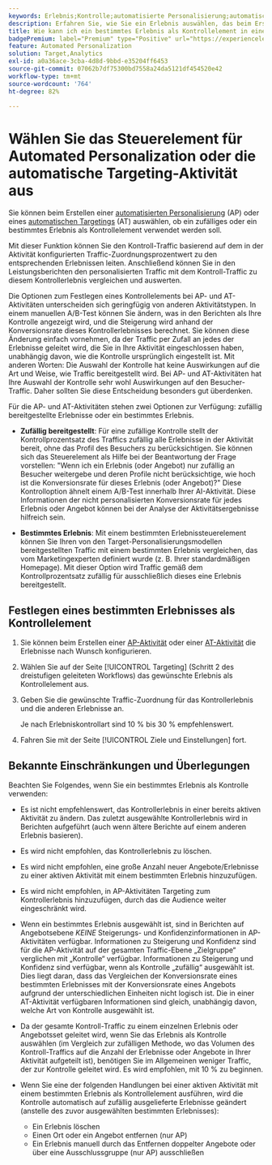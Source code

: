 ```yaml
---
keywords: Erlebnis;Kontrolle;automatisierte Personalisierung;automatisches Targeting
description: Erfahren Sie, wie Sie ein Erlebnis auswählen, das beim Erstellen einer Automated Personalization- (AP) oder automatischen Targeting-Aktivität in Adobe Target als Kontrolle verwendet werden soll.
title: Wie kann ich ein bestimmtes Erlebnis als Kontrollelement in einer AP-Aktivität verwenden?
badgePremium: label="Premium" type="Positive" url="https://experienceleague.adobe.com/docs/target/using/introduction/intro.html?lang=en#premium newtab=true" tooltip="See what's included in Target Premium."
feature: Automated Personalization
solution: Target,Analytics
exl-id: a0a36ace-3cba-4d8d-9bbd-e35204ff6453
source-git-commit: 07062b7df75300bd7558a24da5121df454520e42
workflow-type: tm+mt
source-wordcount: '764'
ht-degree: 82%

---
```


# Wählen Sie das Steuerelement für Automated Personalization oder die automatische Targeting-Aktivität aus

Sie können beim Erstellen einer [automatisierten Personalisierung](/help/main/c-activities/t-automated-personalization/automated-personalization.md) (AP) oder eines [automatischen Targetings](/help/main/c-activities/auto-target/auto-target-to-optimize.md) (AT) auswählen, ob ein zufälliges oder ein bestimmtes Erlebnis als Kontrollelement verwendet werden soll.

Mit dieser Funktion können Sie den Kontroll-Traffic basierend auf dem in der Aktivität konfigurierten Traffic-Zuordnungsprozentwert zu den entsprechenden Erlebnissen leiten. Anschließend können Sie in den Leistungsberichten den personalisierten Traffic mit dem Kontroll-Traffic zu diesem Kontrollerlebnis vergleichen und auswerten.

Die Optionen zum Festlegen eines Kontrollelements bei AP- und AT-Aktivitäten unterscheiden sich geringfügig von anderen Aktivitätstypen. In einem manuellen A/B-Test können Sie ändern, was in den Berichten als Ihre Kontrolle angezeigt wird, und die Steigerung wird anhand der Konversionsrate dieses Kontrollerlebnisses berechnet. Sie können diese Änderung einfach vornehmen, da der Traffic per Zufall an jedes der Erlebnisse geleitet wird, die Sie in Ihre Aktivität eingeschlossen haben, unabhängig davon, wie die Kontrolle ursprünglich eingestellt ist. Mit anderen Worten: Die Auswahl der Kontrolle hat keine Auswirkungen auf die Art und Weise, wie Traffic bereitgestellt wird. Bei AP- und AT-Aktivitäten hat Ihre Auswahl der Kontrolle sehr wohl Auswirkungen auf den Besucher-Traffic. Daher sollten Sie diese Entscheidung besonders gut überdenken.

Für die AP- und AT-Aktivitäten stehen zwei Optionen zur Verfügung: zufällig bereitgestellte Erlebnisse oder ein bestimmtes Erlebnis.

* **Zufällig bereitgestellt**: Für eine zufällige Kontrolle stellt der Kontrollprozentsatz des Traffics zufällig alle Erlebnisse in der Aktivität bereit, ohne das Profil des Besuchers zu berücksichtigen. Sie können sich das Steuerelement als Hilfe bei der Beantwortung der Frage vorstellen: &quot;Wenn ich ein Erlebnis (oder Angebot) nur zufällig an Besucher weitergebe und deren Profile nicht berücksichtige, wie hoch ist die Konversionsrate für dieses Erlebnis (oder Angebot)?&quot; Diese Kontrolloption ähnelt einem A/B-Test innerhalb Ihrer AI-Aktivität. Diese Informationen der nicht personalisierten Konversionsrate für jedes Erlebnis oder Angebot können bei der Analyse der Aktivitätsergebnisse hilfreich sein.

* **Bestimmtes Erlebnis**: Mit einem bestimmten Erlebnissteuerelement können Sie Ihren von den Target-Personalisierungsmodellen bereitgestellten Traffic mit einem bestimmten Erlebnis vergleichen, das vom Marketingexperten definiert wurde (z. B. Ihrer standardmäßigen Homepage). Mit dieser Option wird Traffic gemäß dem Kontrollprozentsatz zufällig für ausschließlich dieses eine Erlebnis bereitgestellt.

## Festlegen eines bestimmten Erlebnisses als Kontrollelement

1. Sie können beim Erstellen einer [AP-Aktivität](/help/main/c-activities/t-automated-personalization/create-ap-activity.md) oder einer [AT-Aktivität](/help/main/c-activities/t-test-ab/t-test-create-ab/ab-audience.md) die Erlebnisse nach Wunsch konfigurieren.
1. Wählen Sie auf der Seite [!UICONTROL Targeting] (Schritt 2 des dreistufigen geleiteten Workflows) das gewünschte Erlebnis als Kontrollelement aus.
1. Geben Sie die gewünschte Traffic-Zuordnung für das Kontrollerlebnis und die anderen Erlebnisse an.

   Je nach Erlebniskontrollart sind 10 % bis 30 % empfehlenswert.

1. Fahren Sie mit der Seite [!UICONTROL Ziele und Einstellungen] fort.

## Bekannte Einschränkungen und Überlegungen

Beachten Sie Folgendes, wenn Sie ein bestimmtes Erlebnis als Kontrolle verwenden:

* Es ist nicht empfehlenswert, das Kontrollerlebnis in einer bereits aktiven Aktivität zu ändern. Das zuletzt ausgewählte Kontrollerlebnis wird in Berichten aufgeführt (auch wenn ältere Berichte auf einem anderen Erlebnis basieren).
* Es wird nicht empfohlen, das Kontrollerlebnis zu löschen.
* Es wird nicht empfohlen, eine große Anzahl neuer Angebote/Erlebnisse zu einer aktiven Aktivität mit einem bestimmten Erlebnis hinzuzufügen.
* Es wird nicht empfohlen, in AP-Aktivitäten Targeting zum Kontrollerlebnis hinzuzufügen, durch das die Audience weiter eingeschränkt wird.
* Wenn ein bestimmtes Erlebnis ausgewählt ist, sind in Berichten auf Angebotsebene *KEINE* Steigerungs- und Konfidenzinformationen in AP-Aktivitäten verfügbar. Informationen zu Steigerung und Konfidenz sind für die AP-Aktivität auf der gesamten Traffic-Ebene „Zielgruppe“ verglichen mit „Kontrolle“ verfügbar. Informationen zu Steigerung und Konfidenz sind verfügbar, wenn als Kontrolle „zufällig“ ausgewählt ist. Dies liegt daran, dass das Vergleichen der Konversionsrate eines bestimmten Erlebnisses mit der Konversionsrate eines Angebots aufgrund der unterschiedlichen Einheiten nicht logisch ist. Die in einer AT-Aktivität verfügbaren Informationen sind gleich, unabhängig davon, welche Art von Kontrolle ausgewählt ist.
* Da der gesamte Kontroll-Traffic zu einem einzelnen Erlebnis oder Angebotsset geleitet wird, wenn Sie das Erlebnis als Kontrolle auswählen (im Vergleich zur zufälligen Methode, wo das Volumen des Kontroll-Traffics auf die Anzahl der Erlebnisse oder Angebote in Ihrer Aktivität aufgeteilt ist), benötigen Sie im Allgemeinen weniger Traffic, der zur Kontrolle geleitet wird. Es wird empfohlen, mit 10 % zu beginnen.
* Wenn Sie eine der folgenden Handlungen bei einer aktiven Aktivität mit einem bestimmten Erlebnis als Kontrollelement ausführen, wird die Kontrolle automatisch auf zufällig ausgelieferte Erlebnisse geändert (anstelle des zuvor ausgewählten bestimmten Erlebnisses):

   * Ein Erlebnis löschen
   * Einen Ort oder ein Angebot entfernen (nur AP)
   * Ein Erlebnis manuell durch das Entfernen doppelter Angebote oder über eine Ausschlussgruppe (nur AP) ausschließen
